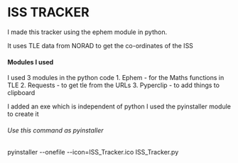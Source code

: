 # ISS TRACKER
I made this tracker using the ephem module in python.

It uses TLE data from NORAD to get the co-ordinates of the ISS

#### Modules I used
I used 3 modules in the python code
    1. Ephem - for the Maths functions in TLE
    2. Requests - to get tle from the URLs
    3. Pyperclip - to add things to clipboard

I added an exe which is independent of python I used the pyinstaller module to create it
###### Use this command as pyinstaller
pyinstaller --onefile --icon=ISS_Tracker.ico ISS_Tracker.py

